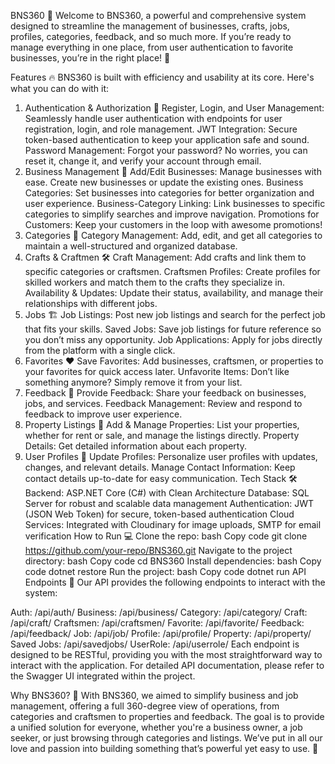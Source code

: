 BNS360 🚀
Welcome to BNS360, a powerful and comprehensive system designed to streamline the management of businesses, crafts, jobs, profiles, categories, feedback, and so much more. If you’re ready to manage everything in one place, from user authentication to favorite businesses, you’re in the right place! 🎉

Features 🔥
BNS360 is built with efficiency and usability at its core. Here's what you can do with it:

1. Authentication & Authorization 🔐
Register, Login, and User Management: Seamlessly handle user authentication with endpoints for user registration, login, and role management.
JWT Integration: Secure token-based authentication to keep your application safe and sound.
Password Management: Forgot your password? No worries, you can reset it, change it, and verify your account through email.
2. Business Management 🏢
Add/Edit Businesses: Manage businesses with ease. Create new businesses or update the existing ones.
Business Categories: Set businesses into categories for better organization and user experience.
Business-Category Linking: Link businesses to specific categories to simplify searches and improve navigation.
Promotions for Customers: Keep your customers in the loop with awesome promotions!
3. Categories 📂
Category Management: Add, edit, and get all categories to maintain a well-structured and organized database.
4. Crafts & Craftmen 🛠️
Craft Management: Add crafts and link them to specific categories or craftsmen.
Craftsmen Profiles: Create profiles for skilled workers and match them to the crafts they specialize in.
Availability & Updates: Update their status, availability, and manage their relationships with different jobs.
5. Jobs 🏗️
Job Listings: Post new job listings and search for the perfect job that fits your skills.
Saved Jobs: Save job listings for future reference so you don’t miss any opportunity.
Job Applications: Apply for jobs directly from the platform with a single click.
6. Favorites ❤️
Save Favorites: Add businesses, craftsmen, or properties to your favorites for quick access later.
Unfavorite Items: Don’t like something anymore? Simply remove it from your list.
7. Feedback 📢
Provide Feedback: Share your feedback on businesses, jobs, and services.
Feedback Management: Review and respond to feedback to improve user experience.
8. Property Listings 🏡
Add & Manage Properties: List your properties, whether for rent or sale, and manage the listings directly.
Property Details: Get detailed information about each property.
9. User Profiles 👤
Update Profiles: Personalize user profiles with updates, changes, and relevant details.
Manage Contact Information: Keep contact details up-to-date for easy communication.
Tech Stack 🛠️
Backend: ASP.NET Core (C#) with Clean Architecture
Database: SQL Server for robust and scalable data management
Authentication: JWT (JSON Web Token) for secure, token-based authentication
Cloud Services: Integrated with Cloudinary for image uploads, SMTP for email verification
How to Run 💻
Clone the repo:
bash
Copy code
git clone https://github.com/your-repo/BNS360.git
Navigate to the project directory:
bash
Copy code
cd BNS360
Install dependencies:
bash
Copy code
dotnet restore
Run the project:
bash
Copy code
dotnet run
API Endpoints 📡
Our API provides the following endpoints to interact with the system:

Auth: /api/auth/
Business: /api/business/
Category: /api/category/
Craft: /api/craft/
Craftsmen: /api/craftsmen/
Favorite: /api/favorite/
Feedback: /api/feedback/
Job: /api/job/
Profile: /api/profile/
Property: /api/property/
Saved Jobs: /api/savedjobs/
UserRole: /api/userrole/
Each endpoint is designed to be RESTful, providing you with the most straightforward way to interact with the application. For detailed API documentation, please refer to the Swagger UI integrated within the project.

Why BNS360? 🎯
With BNS360, we aimed to simplify business and job management, offering a full 360-degree view of operations, from categories and craftsmen to properties and feedback. The goal is to provide a unified solution for everyone, whether you're a business owner, a job seeker, or just browsing through categories and listings. We’ve put in all our love and passion into building something that’s powerful yet easy to use. 💪

